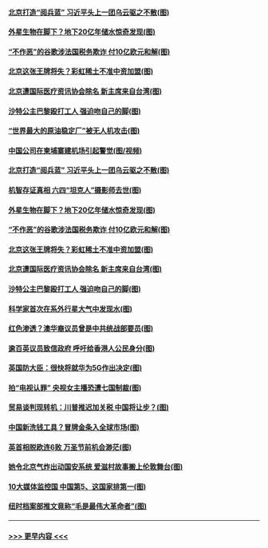 #### [北京打造“阅兵蓝” 习近平头上一团乌云驱之不散(图)](../pages/p9/907285.md?t=09141611) 
#### [外星生物在脚下？地下20亿年储水惊奇发现(图)](../pages/p9/907282.md?t=09141611) 
#### [“不作恶”的谷歌涉法国税务欺诈 付10亿欧元和解(图)](../pages/p9/907219.md?t=09141611) 
#### [北京这张王牌将失？彩虹稀土不准中资加盟(图)](../pages/p9/907173.md?t=09141611) 
#### [北京遭国际医疗资讯协会除名 新主席来自台湾(图)](../pages/p9/907223.md?t=09141611) 
#### [沙特公主巴黎殴打工人 强迫吻自己的脚(图)](../pages/p9/907183.md?t=09141611) 
#### [“世界最大的原油稳定厂”被无人机攻击(图)](../pages/p9/907338.md?t=09141611) 
#### [中国公司在柬埔寨建机场引起警觉(图/视频)](../pages/p9/907291.md?t=09141611) 
#### [北京打造“阅兵蓝” 习近平头上一团乌云驱之不散(图)](../pages/p9/907285.md?t=09141611) 
#### [机智存证真相 六四“坦克人”摄影师去世(图)](../pages/p9/907286.md?t=09141611) 
#### [外星生物在脚下？地下20亿年储水惊奇发现(图)](../pages/p9/907282.md?t=09141611) 
#### [“不作恶”的谷歌涉法国税务欺诈 付10亿欧元和解(图)](../pages/p9/907219.md?t=09141611) 
#### [北京这张王牌将失？彩虹稀土不准中资加盟(图)](../pages/p9/907173.md?t=09141611) 
#### [北京遭国际医疗资讯协会除名 新主席来自台湾(图)](../pages/p9/907223.md?t=09141611) 
#### [沙特公主巴黎殴打工人 强迫吻自己的脚(图)](../pages/p9/907183.md?t=09141611) 
#### [科学家首次在系外行星大气中发现水(图)](../pages/p9/907181.md?t=09141611) 
#### [红色渗透？澳华裔议员曾是中共统战部要员(图)](../pages/p9/907170.md?t=09141611) 
#### [逾百英议员致信政府 呼吁给香港人公民身分(图)](../pages/p9/907077.md?t=09141611) 
#### [英国防大臣：很快将就华为5G作出决定(图)](../pages/p9/907048.md?t=09141611) 
#### [拍“电视认罪” 央视女主播恐遭七国制裁(图)](../pages/p9/907039.md?t=09141611) 
#### [贸易谈判现转机：川普推迟加关税 中国将让步？(图)](../pages/p9/907042.md?t=09141611) 
#### [中国新洗钱工具？冒牌金条入全球市场(图)](../pages/p9/906993.md?t=09141611) 
#### [英首相脱欧连6败 万圣节前机会渺茫(图)](../pages/p9/906979.md?t=09141611) 
#### [她令北京气炸出动国安系统 爱滋村故事搬上伦敦舞台(图)](../pages/p9/906966.md?t=09141611) 
#### [10大媒体监控国 中国第5、这国家排第一(图)](../pages/p9/906933.md?t=09141611) 
#### [纽时档案部推文竟称“毛是最伟大革命者”(图)](../pages/p9/906939.md?t=09141611) 

----
#### [ >>> 更早内容 <<< ](../indexes/p9-earlier.md)
